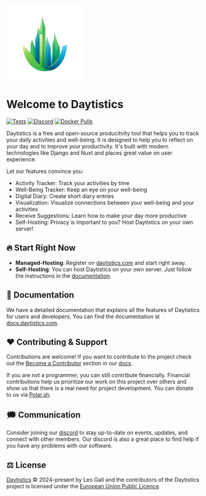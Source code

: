<img src="./media/logo.png" width="200px" />

# Welcome to Daytistics

[![Tests](https://img.shields.io/github/actions/workflow/status/daytistics/daytistics/testing.yml?label=tests&style=for-the-badge)](https://discord.gg/ZkRTEJQ)
[![Discord](https://img.shields.io/discord/1273182413824196633?label=discord&logo=discord&logoColor=white&style=for-the-badge&color=blue)](https://discord.gg/ccud6VkTv8)
[![Docker Pulls](https://img.shields.io/docker/pulls/daytistics/daytistics?style=for-the-badge)](https://discord.gg/ZkRTEJQ)

Daytistics is a free and open-source producitvity tool that helps you to track your daily activities and well-being. It is designed to help you to reflect on your day and to improve your productivity. It's built with modern technologies like Django and Nuxt and places great value on user experience.

Let our features convince you:

- Activity Tracker: Track your activities by time
- Well-Being Tracker: Keep an eye on your well-being
- Digital Diary: Create short diary entries
- Visualization: Visualize connections between your well-being and your activities
- Receive Suggestions: Learn how to make your day more productive
- Self-Hosting: Privacy is important to you? Host Daytistics on your own server!

## 🔥 Start Right Now

- **Managed-Hosting**: Register on [daytistics.com](https://daytistics.com/) and start right away.
- **Self-Hosting**: You can host Daytistics on your own server. Just follow the instructions in the [documentation](./self-hosting.md).

## 📖 Documentation

We have a detailed documentation that explains all the features of Daytistics for users and developers. You can find the documentation at [docs.daytistics.com](https://docs.daytistics.com/).

## ❤️ Contributing & Support

Contributions are welcome! If you want to contribute to the project check out the [Become a Contributor](./developers/become-a-contributer.md) section in our [docs](https://docs.daytistics.com).

If you are not a programmer, you can still contribute financially. Financial contributions help us prioritize our work on this project over others and show us that there is a real need for project development. You can donate to us via [Polar.sh](https://polar.sh/daytistics/).

## 🗯️ Communication

Consider joining our [discord](http://discord.daytistics.com/) to stay up-to-date on events, updates, and connect with other members. Our discord is also a great place to find help if you have any problems with our software.

## ⚖️ License

[Daytistics](https://daytistics.com/) &copy; 2024-present by Leo Gall and the contributors of the Daytistics project is licensed under the [European Union Public Licence](https://joinup.ec.europa.eu/collection/eupl).
